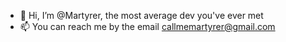 - 👋 Hi, I’m @Martyrer, the most average dev you've ever met
- 📫 You can reach me by the email callmemartyrer@gmail.com

<!---
Martyrer/Martyrer is a ✨ special ✨ repository because its `README.md` (this file) appears on your GitHub profile.
You can click the Preview link to take a look at your changes.
--->
